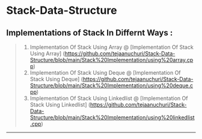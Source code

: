 # Stack-Data-Structure

Implementations of Stack In Differnt Ways :
--------------------------------------------------------------------------------------------------------------------------------------------
> 1. Implementation Of Stack Using Array @ [Implementation Of Stack Using Array] (https://github.com/tejaanuchuri/Stack-Data-Structure/blob/main/Stack%20Implementation/using%20array.cpp)  <br>
> 2. Implementation Of Stack Using Deque @ [Implementation Of Stack Using Deque] (https://github.com/tejaanuchuri/Stack-Data-Structure/blob/main/Stack%20Implementation/using%20deque.cpp)  <br>
> 3. Implementation Of Stack Using Linkedlist @ [Implementation Of Stack Using Linkedlist] (https://github.com/tejaanuchuri/Stack-Data-Structure/blob/main/Stack%20Implementation/using%20linkedlist.cpp)  

---------------------------------------------------------------------------------------------------------------------------------------------
